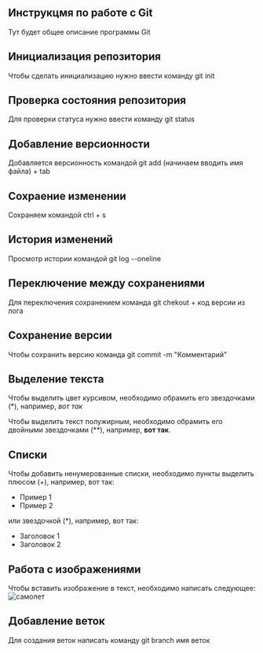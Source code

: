  ## **Инструкцмя по работе с Git**

Тут будет общее описание программы Git

## Инициализация репозитория

Чтобы сделать инициализацию нужно ввести команду git init

## Проверка состояния репозитория

Для проверки статуса нужно ввести команду git status

## Добавление версионности

Добавляется версионность командой git add (начинаем вводить имя файла)  + tab

## Сохраение изменении

Сохраняем командой ctrl + s

## История изменений 

Просмотр истории командой git log --oneline

## Переключение между сохранениями

Для переключения сохранением команда git chekout + код версии из лога

## Сохранение версии

Чтобы сохранить версию команда git commit -m "Комментарий"

## Выделение текста

Чтобы выделить цвет курсивом, необходимо обрамить его звездочками (*), например, *вот так*

Чтобы выделить текст полужирным, необходимо обрамить его двойными звездочками (**), например, **вот так**.

## Списки

Чтобы добавить ненумерованные списки, необходимо пункты выделить плюсом (+), например, вот так:

+ Пример 1
+ Пример 2

или  звездочкой (*), например, вот так:

* Заголовок 1
* Заголовок 2

## Работа с изображениями

Чтобы вставить изображение в текст, необходимо написать следующее:
![самолет](123.jpg)

## Добавление веток
 
 Для создания веток написать команду git branch имя веток
 